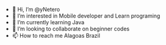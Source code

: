 - 👋 Hi, I’m @yNetero
- 👀 I’m interested in Mobile developer and Learn programing
- 🌱 I’m currently learning Java
- 💞️ I’m looking to collaborate on beginner codes
- 📫 How to reach me Alagoas Brazil

<!---
yNetero/yNetero is a ✨ special ✨ repository because its `README.md` (this file) appears on your GitHub profile.
You can click the Preview link to take a look at your changes.
--->
